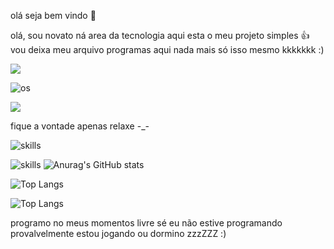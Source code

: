 
olá seja bem vindo 👋

olá, sou novato ná area da tecnologia aqui esta o meu projeto simples 👍
vou deixa meu arquivo programas aqui
nada mais só isso mesmo kkkkkkk :)

<img src="https://i.pinimg.com/originals/4c/d6/ea/4cd6eaa599851725aa5a195d162fb20d.gif"/>


![os](https://img.shields.io/badge/Android-3DDC84?style=for-the-badge&logo=android&logoColor=white)


<img src="https://pa1.narvii.com/5875/353b16fbe67c6ee31963d04cfc76ac6a66e26337_hq.gif"/>

<p>fique a vontade apenas relaxe 
-_-</p>

![skills](https://img.shields.io/badge/Python-14354C?style=for-the-badge&logo=python&logoColor=white)

![skills](https://img.shields.io/badge/Shell_Script-121011?style=for-the-badge&logo=gnu-bash&logoColor=white>)
![Anurag's GitHub stats](https://github-readme-stats.vercel.app/api?username=lammerburro&show_icons=true&theme=neon)

![Top Langs](https://github-readme-stats.vercel.app/api/top-langs/?username=lammerburro&hide_progress=true&theme=neon)

![Top Langs](https://github-readme-stats.vercel.app/api/top-langs/?username=lammerburro&layout=compact&theme=neon)

programo no meus momentos livre sé eu não estive programando 
provalvelmente estou jogando ou dormino zzzZZZ :)
